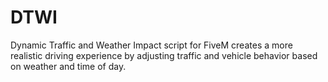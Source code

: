 # DTWI
Dynamic Traffic and Weather Impact script for FiveM creates a more realistic driving experience by adjusting traffic and vehicle behavior based on weather and time of day.
